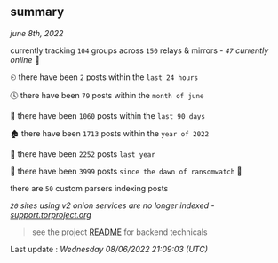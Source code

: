 
## summary
_june 8th, 2022_

currently tracking `104` groups across `150` relays & mirrors - _`47` currently online_ 📡

⏲ there have been `2` posts within the `last 24 hours`

🕓 there have been `79` posts within the `month of june`

📅 there have been `1060` posts within the `last 90 days`

🏚 there have been `1713` posts within the `year of 2022`

🚀 there have been `2252` posts `last year`

🦕 there have been `3999` posts `since the dawn of ransomwatch` 🐣

there are `50` custom parsers indexing posts

_`20` sites using v2 onion services are no longer indexed - [support.torproject.org](https://support.torproject.org/onionservices/v2-deprecation/)_

> see the project [README](https://github.com/jmousqueton/ransomwatch#readme) for backend technicals



Last update : _Wednesday 08/06/2022 21:09:03 (UTC)_

